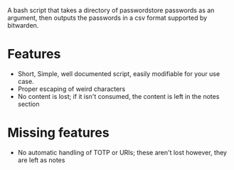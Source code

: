 A bash script that takes a directory of passwordstore passwords as an argument, then outputs the passwords in a csv format supported by bitwarden.

# Features

- Short, Simple, well documented script, easily modifiable for your use case.
- Proper escaping of weird characters
- No content is lost; if it isn't consumed, the content is left in the notes section

# Missing features

- No automatic handling of TOTP or URIs; these aren't lost however, they are left as notes


